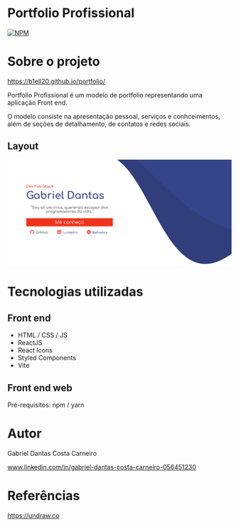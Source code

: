 # Portfolio Profissional
[![NPM](https://img.shields.io/npm/l/react)](https://github.com/B1ELL20/portfolio/blob/main/LICENSE)

# Sobre o projeto

https://b1ell20.github.io/portfolio/

Portfolio Profissional é um modelo de portfolio representando uma aplicação Front end.

O modelo consiste na apresentação pessoal, serviços e conhceimentos, além de seções de detalhamento, de contatos e redes sociais.

## Layout 
![Web 1](https://github.com/B1ELL20/portfolio/blob/main/assets/web1.png)

# Tecnologias utilizadas

## Front end
- HTML / CSS / JS
- ReactJS
- React Icons
- Styled Components
- Vite

## Front end web
Pré-requisitos: npm / yarn

# Autor

Gabriel Dantas Costa Carneiro

www.linkedin.com/in/gabriel-dantas-costa-carneiro-056451230

# Referências

https://undraw.co
